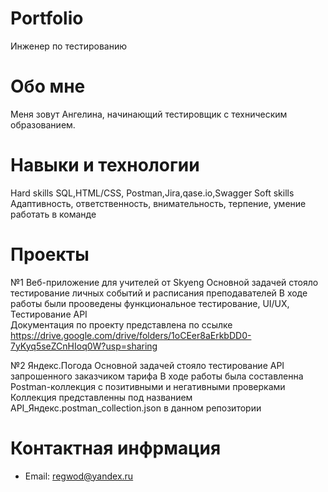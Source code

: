 # Portfolio
Инженер по тестированию
# Обо мне
Меня зовут Ангелина, начинающий тестировщик с техническим образованием.
# Навыки и технологии
Hard skills
SQL,HTML/CSS,
Postman,Jira,qase.io,Swagger
Soft skills
Адаптивность, ответственность, внимательность, терпение, умение работать в команде
# Проекты
№1 Веб-приложение для учителей от Skyeng
Основной задачей стояло тестирование личных событий и расписания преподавателей
В ходе работы были прооведены функциональное тестирование, UI/UX, Тестирование API <br>
Документация по проекту представлена по ссылке https://drive.google.com/drive/folders/1oCEer8aErkbDD0-7yKyq5seZCnHIoq0W?usp=sharing

№2 Яндекс.Погода
Основной задачей стояло тестирование API запрошенного заказчиком тарифа
В ходе работы была составленна Postman-коллекция с позитивными и негативными проверками
Коллекция представленны под названием API_Яндекс.postman_collection.json в данном репозитории

# Контактная инфрмация
- Email: regwod@yandex.ru
